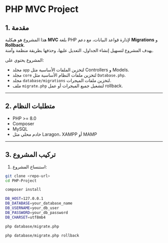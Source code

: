 # PHP MVC Project

## 1. مقدمة
هذا المشروع هو هيكلية **MVC** بلغة PHP لإدارة قواعد البيانات، مع دعم **Migrations** و **Rollback**.  
يهدف المشروع لتسهيل إنشاء الجداول، التعديل عليها، وحذفها بطريقة منظمة وآمنة.

المشروع يحتوي على:  
- مجلد `app` لتخزين الملفات الأساسية مثل Controllers و Models.  
- مجلد `core` لتخزين ملفات النظام الأساسية مثل `Database.php`.  
- مجلد `database/migrations` لتخزين ملفات الميجرات.  
- ملف `migrate.php` لتشغيل جميع الميجرات أو عمل rollback.

---

## 2. متطلبات النظام
- PHP >= 8.0
- Composer
- MySQL 
- خادم محلي مثل Laragon، XAMPP أو MAMP

---

## 3. تركيب المشروع

1. استنساخ المشروع:
```bash
git clone <repo-url>
cd PHP-Project

composer install

DB_HOST=127.0.0.1
DB_DATABASE=your_database_name
DB_USERNAME=your_db_user
DB_PASSWORD=your_db_password
DB_CHARSET=utf8mb4

php database/migrate.php

php database/migrate.php rollback
